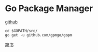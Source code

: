 # Go Package Manager

[github](https://github.com/gpmgo/gopm)

```
cd $GOPATH/src/
go get -u github.com/gpmgo/gopm
```

[简书](https://www.jianshu.com/p/a7c3aeb0948d)





